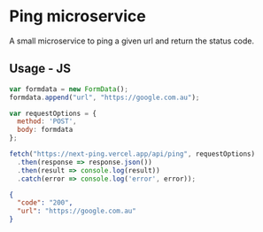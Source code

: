 # Ping microservice

A small microservice to ping a given url and return the status code.

## Usage - JS

```js
var formdata = new FormData();
formdata.append("url", "https://google.com.au");

var requestOptions = {
  method: 'POST',
  body: formdata
};

fetch("https://next-ping.vercel.app/api/ping", requestOptions)
  .then(response => response.json())
  .then(result => console.log(result))
  .catch(error => console.log('error', error));
```

```json
{
  "code": "200",
  "url": "https://google.com.au"
}
```
